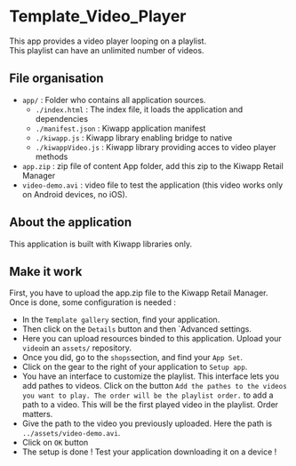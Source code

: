 Template_Video_Player
=====================

This app provides a video player looping on a playlist.  
This playlist can have an unlimited number of videos.  

## File organisation
- `app/` : Folder who contains all application sources. 
    - `./index.html` : The index file, it loads the application and dependencies
    - `./manifest.json` : Kiwapp application manifest
    - `./kiwapp.js` : Kiwapp library enabling bridge to native
    - `./kiwappVideo.js` : Kiwapp library providing acces to video player methods
- `app.zip` : zip file of content App folder, add this zip to the Kiwapp Retail Manager 
- `video-demo.avi` : video file to test the application (this video works only on Android devices, no iOS). 

## About the application

This application is built with Kiwapp libraries only.

## Make it work

First, you have to upload the app.zip file to the Kiwapp Retail Manager.  
Once is done, some configuration is needed :

- In the `Template gallery` section, find your application.  
- Then click on the `Details` button and then `Advanced settings.  
- Here you can upload resources binded to this application. Upload your `video`in an `assets/` repository.  
- Once you did, go to the `shops`section, and find your `App Set`.  
- Click on the gear to the right of your application to `Setup app`.  
- You have an interface to customize the playlist. This interface lets you add pathes to videos. Click on the button `Add the pathes to the videos you want to play. The order will be the playlist order.` to add a path to a video. This will be the first played video in the playlist. Order matters.  
- Give the path to the video you previously uploaded. Here the path is `../assets/video-demo.avi`.
- Click on `OK` button
- The setup is done ! Test your application downloading it on a device !